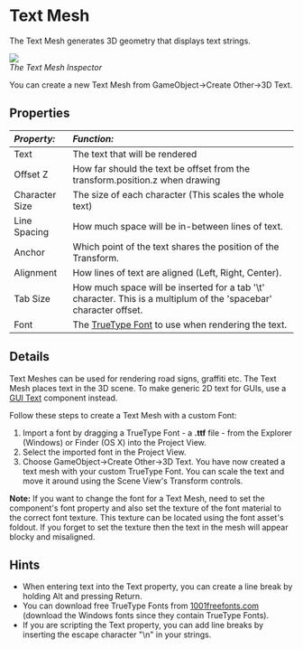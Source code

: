 Text Mesh
=========


The <span class=keyword>Text Mesh</span> generates 3D geometry that displays text strings.


![](http://docwiki.hq.unity3d.com/uploads/Main/Inspector-TextMesh.png)  
_The Text Mesh <span class=keyword>Inspector</span>_

You can create a new Text Mesh from <span class=menu>GameObject->Create Other->3D Text</span>.


Properties
----------



|**_Property:_** |**_Function:_** |
|:---|:---|
|<span class=component>Text</span> |The text that will be rendered |
|<span class=component>Offset Z</span> |How far should the text be offset from the transform.position.z when drawing |
|<span class=component>Character Size</span> |The size of each character (This scales the whole text) |
|<span class=component>Line Spacing</span> |How much space will be in-between lines of text. |
|<span class=component>Anchor</span> |Which point of the text shares the position of the Transform. |
|<span class=component>Alignment</span> |How lines of text are aligned (Left, Right, Center). |
|<span class=component>Tab Size</span> |How much space will be inserted for a tab '\t' character. This is a multiplum of the 'spacebar' character offset. |
|<span class=component>Font</span> |The [TrueType Font](class-Font.md) to use when rendering the text. |


Details
-------


Text Meshes can be used for rendering road signs, graffiti etc.  The Text Mesh places text in the 3D scene. To make generic 2D text for GUIs, use a [GUI Text](class-GuiText.md) component instead.

Follow these steps to create a Text Mesh with a custom Font:
1. Import a font by dragging a TrueType Font - a __.ttf__ file - from the Explorer (Windows) or Finder (OS X) into the <span class=keyword>Project View</span>.
1. Select the imported font in the Project View.
1. Choose <span class=menu>GameObject->Create Other->3D Text</span>.
You have now created a text mesh with your custom TrueType Font.  You can scale the text and move it around using the <span class=keyword>Scene View's</span> <span class=keyword>Transform</span> controls.

__Note:__ If you want to change the font for a Text Mesh, need to set the component's font property and also set the texture of the font material to the correct font texture. This texture can be located using the font asset's foldout. If you forget to set the texture then the text in the mesh will appear blocky and misaligned. 

Hints
-----

* When entering text into the <span class=component>Text</span> property, you can create a line break by holding <span class=menu>Alt</span> and pressing <span class=menu>Return</span>.
* You can download free TrueType Fonts from [1001freefonts.com](http://www.1001freefonts.com/fonts/afonts.htm.md) (download the Windows fonts since they contain TrueType Fonts).
* If you are scripting the <span class=component>Text</span> property, you can add line breaks by inserting the escape character "\n" in your strings.

